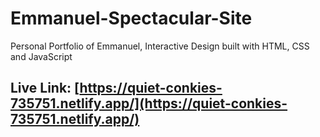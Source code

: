# Emmanuel-Spectacular-Site
Personal Portfolio of Emmanuel, Interactive Design built with HTML, CSS and JavaScript
## Live Link: [https://quiet-conkies-735751.netlify.app/](https://quiet-conkies-735751.netlify.app/)
